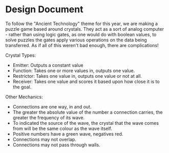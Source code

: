 Design Document
===============

To follow the "Ancient Technology" theme for this year,
we are making a puzzle game based around crystals. They
act as a sort of analog computer - rather than using
logic gates, as one would do with boolean values, to
solve puzzles the gates apply various operations on the
data being transferred. As if all of this weren't bad
enough, there are complications!

Crystal Types:

* Emitter: Outputs a constant value  
* Function: Takes one or more values in, outputs one value.  
* Restrictor: Takes one value in, outputs one value or not at all.  
* Receiver: Takes one value and scores it based upon how close it is to the goal.  

Other Mechanics:

* Connections are one way, in and out.  
* The greater the absolute value of the number a connection carries, the greater the frequency of its wave.
* To indicated the source of the wave, the crystal that the wave comes from will be the same colour as the wave itself.
* Positive numbers have a green wave, negatives red.  
* Connections may not overlap.  
* Connections may not pass through walls.  

